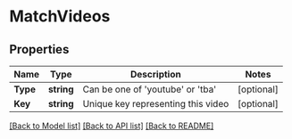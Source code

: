 # MatchVideos

## Properties

Name | Type | Description | Notes
------------ | ------------- | ------------- | -------------
**Type** | **string** | Can be one of &#39;youtube&#39; or &#39;tba&#39; | [optional] 
**Key** | **string** | Unique key representing this video | [optional] 

[[Back to Model list]](../README.md#documentation-for-models) [[Back to API list]](../README.md#documentation-for-api-endpoints) [[Back to README]](../README.md)


